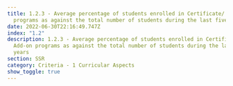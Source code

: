 ```yaml
---
title: 1.2.3 - Average percentage of students enrolled in Certificate/ Add-on
  programs as against the total number of students during the last five years
date: 2022-06-30T22:16:49.747Z
index: "1.2"
description: 1.2.3 - Average percentage of students enrolled in Certificate/
  Add-on programs as against the total number of students during the last five
  years
section: SSR
category: Criteria - 1 Curricular Aspects
show_toggle: true
---
```

